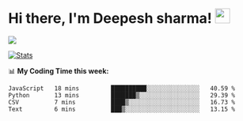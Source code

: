 # Hi there, I'm Deepesh sharma! <img src="https://raw.githubusercontent.com/MartinHeinz/MartinHeinz/master/wave.gif" width="30px">

![](https://camo.githubusercontent.com/992babdffd8c74a1502de375fbdf7e4d54773242/68747470733a2f2f6d656469612e67697068792e636f6d2f6d656469612f53576f536b4e36447854737a71494b4571762f67697068792e676966)

[![Stats](https://github-readme-stats.vercel.app/api?username=deepeshhsharma&show_icons=true&theme=radical)](https://github-readme-stats.vercel.app/api?username=deepeshhsharma&show_icons=true&theme=radical)&nbsp; &nbsp; &nbsp; &nbsp; &nbsp; &nbsp; &nbsp; &nbsp; &nbsp; &nbsp; 

📊 **My Coding Time this week:**
<!--START_SECTION:waka-->
```text
JavaScript   18 mins         ██████████░░░░░░░░░░░░░░░   40.59 % 
Python       13 mins         ███████▒░░░░░░░░░░░░░░░░░   29.39 % 
CSV          7 mins          ████▒░░░░░░░░░░░░░░░░░░░░   16.73 % 
Text         6 mins          ███▒░░░░░░░░░░░░░░░░░░░░░   13.15 % 
```
<!--END_SECTION:waka-->
